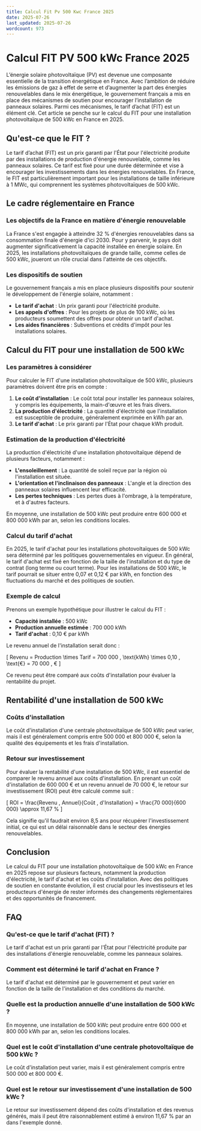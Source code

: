 ```yaml
---
title: Calcul Fit Pv 500 Kwc France 2025
date: 2025-07-26
last_updated: 2025-07-26
wordcount: 973
---
```


# Calcul FIT PV 500 kWc France 2025

L’énergie solaire photovoltaïque (PV) est devenue une composante essentielle de la transition énergétique en France. Avec l’ambition de réduire les émissions de gaz à effet de serre et d’augmenter la part des énergies renouvelables dans le mix énergétique, le gouvernement français a mis en place des mécanismes de soutien pour encourager l’installation de panneaux solaires. Parmi ces mécanismes, le tarif d’achat (FIT) est un élément clé. Cet article se penche sur le calcul du FIT pour une installation photovoltaïque de 500 kWc en France en 2025.

## Qu'est-ce que le FIT ?

Le tarif d’achat (FIT) est un prix garanti par l'État pour l'électricité produite par des installations de production d'énergie renouvelable, comme les panneaux solaires. Ce tarif est fixé pour une durée déterminée et vise à encourager les investissements dans les énergies renouvelables. En France, le FIT est particulièrement important pour les installations de taille inférieure à 1 MWc, qui comprennent les systèmes photovoltaïques de 500 kWc.

## Le cadre réglementaire en France

### Les objectifs de la France en matière d'énergie renouvelable

La France s'est engagée à atteindre 32 % d'énergies renouvelables dans sa consommation finale d'énergie d'ici 2030. Pour y parvenir, le pays doit augmenter significativement la capacité installée en énergie solaire. En 2025, les installations photovoltaïques de grande taille, comme celles de 500 kWc, joueront un rôle crucial dans l'atteinte de ces objectifs.

### Les dispositifs de soutien

Le gouvernement français a mis en place plusieurs dispositifs pour soutenir le développement de l'énergie solaire, notamment :

- **Le tarif d'achat** : Un prix garanti pour l'électricité produite.
- **Les appels d'offres** : Pour les projets de plus de 100 kWc, où les producteurs soumettent des offres pour obtenir un tarif d'achat.
- **Les aides financières** : Subventions et crédits d'impôt pour les installations solaires.

## Calcul du FIT pour une installation de 500 kWc

### Les paramètres à considérer

Pour calculer le FIT d'une installation photovoltaïque de 500 kWc, plusieurs paramètres doivent être pris en compte :

1. **Le coût d'installation** : Le coût total pour installer les panneaux solaires, y compris les équipements, la main-d'œuvre et les frais divers.
2. **La production d'électricité** : La quantité d'électricité que l'installation est susceptible de produire, généralement exprimée en kWh par an.
3. **Le tarif d'achat** : Le prix garanti par l'État pour chaque kWh produit.

### Estimation de la production d'électricité

La production d'électricité d'une installation photovoltaïque dépend de plusieurs facteurs, notamment :

- **L'ensoleillement** : La quantité de soleil reçue par la région où l'installation est située.
- **L'orientation et l'inclinaison des panneaux** : L'angle et la direction des panneaux solaires influencent leur efficacité.
- **Les pertes techniques** : Les pertes dues à l'ombrage, à la température, et à d'autres facteurs.

En moyenne, une installation de 500 kWc peut produire entre 600 000 et 800 000 kWh par an, selon les conditions locales.

### Calcul du tarif d'achat

En 2025, le tarif d'achat pour les installations photovoltaïques de 500 kWc sera déterminé par les politiques gouvernementales en vigueur. En général, le tarif d'achat est fixé en fonction de la taille de l'installation et du type de contrat (long terme ou court terme). Pour les installations de 500 kWc, le tarif pourrait se situer entre 0,07 et 0,12 € par kWh, en fonction des fluctuations du marché et des politiques de soutien.

### Exemple de calcul

Prenons un exemple hypothétique pour illustrer le calcul du FIT :

- **Capacité installée** : 500 kWc
- **Production annuelle estimée** : 700 000 kWh
- **Tarif d'achat** : 0,10 € par kWh

Le revenu annuel de l'installation serait donc :

\[ 
Revenu = Production \times Tarif = 700 000 \, \text{kWh} \times 0,10 \, \text{€} = 70 000 \, € 
\]

Ce revenu peut être comparé aux coûts d'installation pour évaluer la rentabilité du projet.

## Rentabilité d'une installation de 500 kWc

### Coûts d'installation

Le coût d'installation d'une centrale photovoltaïque de 500 kWc peut varier, mais il est généralement compris entre 500 000 et 800 000 €, selon la qualité des équipements et les frais d'installation.

### Retour sur investissement

Pour évaluer la rentabilité d'une installation de 500 kWc, il est essentiel de comparer le revenu annuel aux coûts d'installation. En prenant un coût d'installation de 600 000 € et un revenu annuel de 70 000 €, le retour sur investissement (ROI) peut être calculé comme suit :

\[ 
ROI = \frac{Revenu \, Annuel}{Coût \, d'Installation} = \frac{70 000}{600 000} \approx 11,67 \% 
\]

Cela signifie qu'il faudrait environ 8,5 ans pour récupérer l'investissement initial, ce qui est un délai raisonnable dans le secteur des énergies renouvelables.

## Conclusion

Le calcul du FIT pour une installation photovoltaïque de 500 kWc en France en 2025 repose sur plusieurs facteurs, notamment la production d'électricité, le tarif d'achat et les coûts d'installation. Avec des politiques de soutien en constante évolution, il est crucial pour les investisseurs et les producteurs d'énergie de rester informés des changements réglementaires et des opportunités de financement.

## FAQ

### Qu'est-ce que le tarif d'achat (FIT) ?

Le tarif d'achat est un prix garanti par l'État pour l'électricité produite par des installations d'énergie renouvelable, comme les panneaux solaires.

### Comment est déterminé le tarif d'achat en France ?

Le tarif d'achat est déterminé par le gouvernement et peut varier en fonction de la taille de l'installation et des conditions du marché.

### Quelle est la production annuelle d'une installation de 500 kWc ?

En moyenne, une installation de 500 kWc peut produire entre 600 000 et 800 000 kWh par an, selon les conditions locales.

### Quel est le coût d'installation d'une centrale photovoltaïque de 500 kWc ?

Le coût d'installation peut varier, mais il est généralement compris entre 500 000 et 800 000 €.

### Quel est le retour sur investissement d'une installation de 500 kWc ?

Le retour sur investissement dépend des coûts d'installation et des revenus générés, mais il peut être raisonnablement estimé à environ 11,67 % par an dans l'exemple donné.